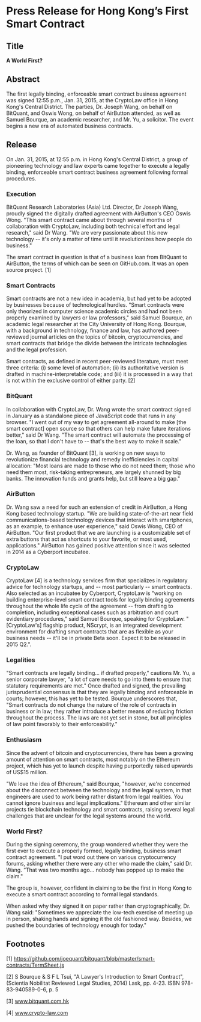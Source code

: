 # Press Release for Hong Kong’s First Smart Contract

## Title

**A World First?**

## Abstract

The first legally binding, enforceable smart contract business agreement was signed 12:55 p.m., Jan. 31, 2015, at the CryptoLaw office in Hong Kong's Central District. The parties, Dr. Joseph Wang, on behalf on BitQuant, and Oswis Wong, on behalf of AirButton attended, as well as Samuel Bourque, an academic researcher, and Mr. Yu, a solicitor. The event begins a new era of automated business contracts.

## Release

On Jan. 31, 2015, at 12:55 p.m. in Hong Kong's Central District, a group of pioneering technology and law experts came together to execute a legally binding, enforceable smart contract business agreement following formal procedures.

### Execution

BitQuant Research Laboratories (Asia) Ltd. Director, Dr Joseph Wang, proudly signed the digitally drafted agreement with AirButton's CEO Oswis Wong. "This smart contract came about through several months of collaboration with CryptoLaw, including both technical effort and legal research," said Dr Wang. "We are very passionate about this new technology -- it's only a matter of time until it revolutionizes how people do business."

The smart contract in question is that of a business loan from BitQuant to AirButton, the terms of which can be seen on GitHub.com. It was an open source project. [1] 

### Smart Contracts

Smart contracts are not a new idea in academia, but had yet to be adopted by businesses because of technological hurdles. "Smart contracts were only theorized in computer science academic circles and had not been properly examined by lawyers or law professors," said Samuel Bourque, an academic legal researcher at the City University of Hong Kong. Bourque, with a background in technology, finance and law, has authored peer-reviewed journal articles on the topics of bitcoin, cryptocurrencies, and smart contracts that bridge the divide between the intricate technologies and the legal profession.

Smart contracts, as defined in recent peer-reviewed literature, must meet three criteria: (i) some level of automation; (ii) its authoritative version is drafted in machine-interpretable code; and (iii) it is processed in a way that is not within the exclusive control of either party. [2]

### BitQuant

In collaboration with CryptoLaw, Dr. Wang wrote the smart contract signed in January as a standalone piece of JavaScript code that runs in any browser. "I went out of my way to get agreement all-around to make [the smart contract] open source so that others can help make future iterations better," said Dr Wang. "The smart contract will automate the processing of the loan, so that I don't have to -- that's the best way to make it scale."

Dr. Wang, as founder of BitQuant [3], is working on new ways to revolutionize financial technology and remedy inefficiencies in capital allocation: "Most loans are made to those who do not need them; those who need them most, risk-taking entrepreneurs, are largely shunned by big banks. The innovation funds and grants help, but still leave a big gap." 

### AirButton

Dr. Wang saw a need for such an extension of credit in AirButton, a Hong Kong based technology startup. "We are building state-of-the-art near field communications-based technology devices that interact with smartphones, as an example, to enhance user experience," said Oswis Wong, CEO of AirButton. "Our first product that we are launching is a customizable set of extra buttons that act as shortcuts to your favorite, or most used, applications." AirButton has gained positive attention since it was selected in 2014 as a Cyberport incubatee.

### CryptoLaw

CryptoLaw [4] is a technology services firm that specializes in regulatory advice for technology startups, and -- most particularly -- smart contracts. Also selected as an incubatee by Cyberport, CryptoLaw is "working on building enterprise-level smart contract tools for legally binding agreements throughout the whole life cycle of the agreement -- from drafting to completion, including exceptional cases such as arbitration and court evidentiary procedures," said Samuel Bourque, speaking for CryptoLaw. "[CryptoLaw's] flagship product, NScrypt, is an integrated development environment for drafting smart contracts that are as flexible as your business needs -- it'll be in private Beta soon. Expect it to be released in 2015 Q2.".

### Legalities

"Smart contracts are legally binding... if drafted properly," cautions Mr. Yu, a senior corporate lawyer, "a lot of care needs to go into them to ensure that statutory requirements are met." Once drafted and signed, the prevailing jurisprudential consensus is that they are legally binding and enforceable in courts; however, this has yet to be tested. Bourque underscores that, "Smart contracts do not change the nature of the role of contracts in business or in law; they rather introduce a better means of reducing friction throughout the process. The laws are not yet set in stone, but all principles of law point favorably to their enforceability."

### Enthusiasm

Since the advent of bitcoin and cryptocurrencies, there has been a growing amount of attention on smart contracts, most notably on the Ethereum project, which has yet to launch despite having purportedly raised upwards of US$15 million.

"We love the idea of Ethereum," said Bourque, "however, we're concerned about the disconnect between the technology and the legal system, in that engineers are used to work being rather distant from legal realities. You cannot ignore business and legal implications." Ethereum and other similar projects tie blockchain technology and smart contracts, raising several legal challenges that are unclear for the legal systems around the world.

### World First?

During the signing ceremony, the group wondered whether they were the first ever to execute a properly formed, legally binding, business smart contract agreement. "I put word out there on various cryptocurrency forums, asking whether there were any other who made the claim,” said Dr. Wang. “That was two months ago... nobody has popped up to make the claim."

The group is, however, confident in claiming to be the first in Hong Kong to execute a smart contract according to formal legal standards. 

When asked why they signed it on paper rather than cryptographically, Dr. Wang said: "Sometimes we appreciate the low-tech exercise of meeting up in person, shaking hands and signing it the old fashioned way. Besides, we pushed the boundaries of technology enough for today."

## Footnotes
[1] https://github.com/joequant/bitquant/blob/master/smart-contracts/TermSheet.js

[2] S Bourque & S F L Tsui, "A Lawyer's Introduction to Smart Contract", (Scientia Nobilitat Reviewed Legal Studies, 2014) Lask, pp. 4-23. ISBN 978-83-940589-0-6, p. 5

[3] www.bitquant.com.hk

[4] www.crypto-law.com
